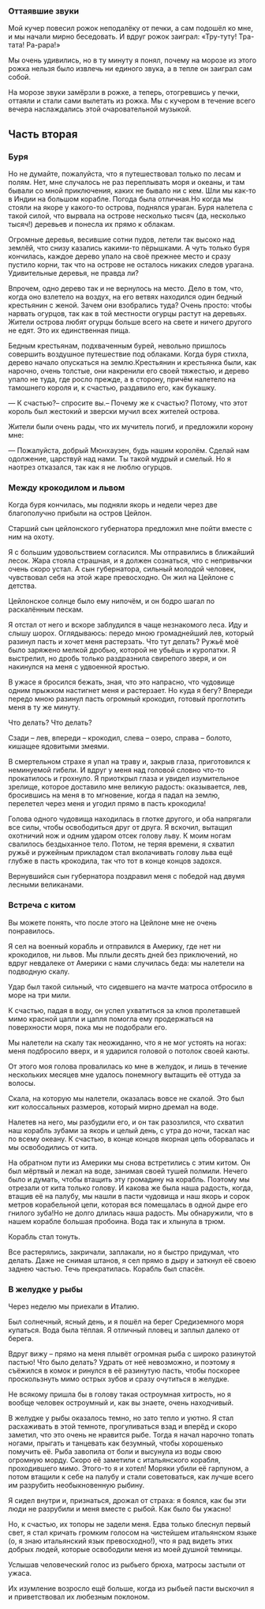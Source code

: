 ### Оттаявшие звуки

Мой кучер повесил рожок неподалёку от печки, а сам подошёл ко мне, и мы начали мирно беседовать.
И вдруг рожок заиграл:
«Тру-туту!
Тра-тата!
Ра-рара!»

Мы очень удивились, но в ту минуту я понял, почему на морозе из этого рожка нельзя было извлечь ни единого звука, а в тепле он заиграл сам собой.

На морозе звуки замёрзли в рожке, а теперь, отогревшись у печки, оттаяли и стали сами вылетать из рожка.
Мы с кучером в течение всего вечера наслаждались этой очаровательной музыкой.

## Часть вторая

### Буря

Но не думайте, пожалуйста, что я путешествовал только по лесам и полям.
Нет, мне случалось не раз переплывать моря и океаны, и там бывали со мной приключения, каких не бывало ни с кем.
Шли мы как-то в Индии на большом корабле.
Погода была отличная.Но когда мы стояли на якоре у какого-то острова, поднялся ураган.
Буря налетела с такой силой, что вырвала на острове несколько тысяч (да, несколько тысяч!) деревьев и понесла их прямо к облакам.

Огромные деревья, весившие сотни пудов, летели так высоко над землёй, что снизу казались какими-то пёрышками.
А чуть только буря кончилась, каждое дерево упало на своё прежнее место и сразу пустило корни, так что на острове не осталось никаких следов урагана.
Удивительные деревья, не правда ли?

Впрочем, одно дерево так и не вернулось на место.
Дело в том, что, когда оно взлетело на воздух, на его ветвях находился один бедный крестьянин с женой.
Зачем они взобрались туда?
Очень просто: чтобы нарвать огурцов, так как в той местности огурцы растут на деревьях.
Жители острова любят огурцы больше всего на свете и ничего другого не едят.
Это их единственная пища.

Бедным крестьянам, подхваченным бурей, невольно пришлось совершить воздушное путешествие под облаками.
Когда буря стихла, дерево начало опускаться на землю.Крестьянин и крестьянка были, как нарочно, очень толстые, они накренили его своей тяжестью, и дерево упало не туда, где росло прежде, а в сторону, причём налетело на тамошнего короля и, к счастью, раздавило его, как букашку.

— К счастью?– спросите вы.– Почему же к счастью?
Потому, что этот король был жестокий и зверски мучил всех жителей острова.

Жители были очень рады, что их мучитель погиб, и предложили корону мне:

— Пожалуйста, добрый Мюнхаузен, будь нашим королём.
Сделай нам одолжение, царствуй над нами.
Ты такой мудрый и смелый.
Но я наотрез отказался, так как я не люблю огурцов.

### Между крокодилом и львом

Когда буря кончилась, мы подняли якорь и недели через две благополучно прибыли на остров Цейлон.

Старший сын цейлонского губернатора предложил мне пойти вместе с ним на охоту.

Я с большим удовольствием согласился.
Мы отправились в ближайший лесок.
Жара стояла страшная, и я должен сознаться, что с непривычки очень скоро устал.
А сын губернатора, сильный молодой человек, чувствовал себя на этой жаре превосходно.
Он жил на Цейлоне с детства.

Цейлонское солнце было ему нипочём, и он бодро шагал по раскалённым пескам.

Я отстал от него и вскоре заблудился в чаще незнакомого леса.
Иду и слышу шорох.
Оглядываюсь: передо мною громаднейший лев, который разинул пасть и хочет меня растерзать.
Что тут делать?
Ружьё моё было заряжено мелкой дробью, которой не убьёшь и куропатки.
Я выстрелил, но дробь только раздразнила свирепого зверя, и он накинулся на меня с удвоенной яростью.

В ужасе я бросился бежать, зная, что это напрасно, что чудовище одним прыжком настигнет меня и растерзает.
Но куда я бегу?
Впереди передо мною разинул пасть огромный крокодил, готовый проглотить меня в ту же минуту.

Что делать?
Что делать?

Сзади – лев, впереди – крокодил, слева – озеро, справа – болото, кишащее ядовитыми змеями.

В смертельном страхе я упал на траву и, закрыв глаза, приготовился к неминуемой гибели.
И вдруг у меня над головой словно что-то прокатилось и грохнуло.
Я приоткрыл глаза и увидел изумительное зрелище, которое доставило мне великую радость: оказывается, лев, бросившись на меня в то мгновение, когда я падал на землю, перелетел через меня и угодил прямо в пасть крокодила!

Голова одного чудовища находилась в глотке другого, и оба напрягали все силы, чтобы освободиться друг от друга.
Я вскочил, вытащил охотничий нож и одним ударом отсек голову льву.
К моим ногам свалилось бездыханное тело.
Потом, не теряя времени, я схватил ружьё и ружейным прикладом стал вколачивать голову льва ещё глубже в пасть крокодила, так что тот в конце концов задохся.

Вернувшийся сын губернатора поздравил меня с победой над двумя лесными великанами.

### Встреча с китом

Вы можете понять, что после этого на Цейлоне мне не очень понравилось.

Я сел на военный корабль и отправился в Америку, где нет ни крокодилов, ни львов.
Мы плыли десять дней без приключений, но вдруг невдалеке от Америки с нами случилась беда: мы налетели на подводную скалу.

Удар был такой сильный, что сидевшего на мачте матроса отбросило в море на три мили.

К счастью, падая в воду, он успел ухватиться за клюв пролетавшей мимо красной цапли и цапля помогла ему продержаться на поверхности моря, пока мы не подобрали его.

Мы налетели на скалу так неожиданно, что я не мог устоять на ногах: меня подбросило вверх, и я ударился головой о потолок своей каюты.

От этого моя голова провалилась ко мне в желудок, и лишь в течение нескольких месяцев мне удалось понемногу вытащить её оттуда за волосы.

Скала, на которую мы налетели, оказалась вовсе не скалой.
Это был кит колоссальных размеров, который мирно дремал на воде.

Налетев на него, мы разбудили его, и он так разозлился, что схватил наш корабль зубами за якорь и целый день, с утра до ночи, таскал нас по всему океану.
К счастью, в конце концов якорная цепь оборвалась и мы освободились от кита.

На обратном пути из Америки мы снова встретились с этим китом.
Он был мёртвый и лежал на воде, занимая своей тушей полмили.
Нечего было и думать, чтобы втащить эту громадину на корабль.
Поэтому мы отрезали от кита только голову.
И какова же была наша радость, когда, втащив её на палубу, мы нашли в пасти чудовища и наш якорь и сорок метров корабельной цепи, которая вся помещалась в одной дыре его гнилого зуба!Но не долго длилась наша радость.
Мы обнаружили, что в нашем корабле большая пробоина.
Вода так и хлынула в трюм.

Корабль стал тонуть.

Все растерялись, закричали, заплакали, но я быстро придумал, что делать.
Даже не снимая штанов, я сел прямо в дыру и заткнул её своею заднею частью.
Течь прекратилась.
Корабль был спасён.

### В желудке у рыбы

Через неделю мы приехали в Италию.

Был солнечный, ясный день, и я пошёл на берег Средиземного моря купаться.
Вода была тёплая.
Я отличный пловец и заплыл далеко от берега.

Вдруг вижу – прямо на меня плывёт огромная рыба с широко разинутой пастью!
Что было делать?
Удрать от неё невозможно, и поэтому я съёжился в комок и ринулся в её разинутую пасть, чтобы поскорее проскользнуть мимо острых зубов и сразу очутиться в желудке.

Не всякому пришла бы в голову такая остроумная хитрость, но я вообще человек остроумный и, как вы знаете, очень находчивый.

В желудке у рыбы оказалось темно, но зато тепло и уютно.
Я стал расхаживать в этой темноте, прогуливаться взад и вперёд и скоро заметил, что это очень не нравится рыбе.
Тогда я начал нарочно топать ногами, прыгать и танцевать как безумный, чтобы хорошенько помучить её.
Рыба завопила от боли и высунула из воды свою огромную морду.
Скоро её заметили с итальянского корабля, проходившего мимо.
Этого-то я и хотел!
Моряки убили её гарпуном, а потом втащили к себе на палубу и стали советоваться, как лучше всего им разрубить необыкновенную рыбину.

Я сидел внутри и, признаться, дрожал от страха: я боялся, как бы эти люди не разрубили и меня вместе с рыбой.
Как было бы ужасно!

Но, к счастью, их топоры не задели меня.
Едва только блеснул первый свет, я стал кричать громким голосом на чистейшем итальянском языке (о, я знаю итальянский язык превосходно!), что я рад видеть этих добрых людей, которые освободили меня из моей душной темницы.

Услышав человеческий голос из рыбьего брюха, матросы застыли от ужаса.

Их изумление возросло ещё больше, когда из рыбьей пасти выскочил я и приветствовал их любезным поклоном.
